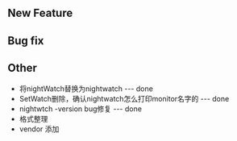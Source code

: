 ## New Feature

## Bug fix

## Other
+ 将nightWatch替换为nightwatch --- done
+ SetWatch删除，确认nightwatch怎么打印monitor名字的 --- done
+ nightwtch -version bug修复 --- done
+ 格式整理
+ vendor 添加
